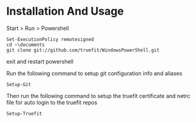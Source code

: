 Installation And Usage
======================

Start > Run > Powershell

	Set-ExecutionPolicy remotesigned
	cd ~\documents
	git clone git://github.com/truefit/WindowsPowerShell.git

exit and restart powershell

Run the following command to setup git configuration info and aliases 

	Setup-Git
	
Then run the following command to setup the truefit certificate and netrc file for auto login to the truefit repos

	Setup-Truefit
